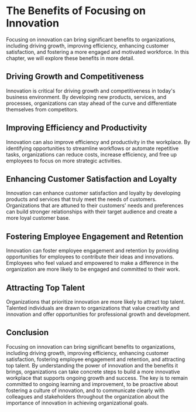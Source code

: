 The Benefits of Focusing on Innovation
========================================================================================

Focusing on innovation can bring significant benefits to organizations, including driving growth, improving efficiency, enhancing customer satisfaction, and fostering a more engaged and motivated workforce. In this chapter, we will explore these benefits in more detail.

Driving Growth and Competitiveness
----------------------------------

Innovation is critical for driving growth and competitiveness in today's business environment. By developing new products, services, and processes, organizations can stay ahead of the curve and differentiate themselves from competitors.

Improving Efficiency and Productivity
-------------------------------------

Innovation can also improve efficiency and productivity in the workplace. By identifying opportunities to streamline workflows or automate repetitive tasks, organizations can reduce costs, increase efficiency, and free up employees to focus on more strategic activities.

Enhancing Customer Satisfaction and Loyalty
-------------------------------------------

Innovation can enhance customer satisfaction and loyalty by developing products and services that truly meet the needs of customers. Organizations that are attuned to their customers' needs and preferences can build stronger relationships with their target audience and create a more loyal customer base.

Fostering Employee Engagement and Retention
-------------------------------------------

Innovation can foster employee engagement and retention by providing opportunities for employees to contribute their ideas and innovations. Employees who feel valued and empowered to make a difference in the organization are more likely to be engaged and committed to their work.

Attracting Top Talent
---------------------

Organizations that prioritize innovation are more likely to attract top talent. Talented individuals are drawn to organizations that value creativity and innovation and offer opportunities for professional growth and development.

Conclusion
----------

Focusing on innovation can bring significant benefits to organizations, including driving growth, improving efficiency, enhancing customer satisfaction, fostering employee engagement and retention, and attracting top talent. By understanding the power of innovation and the benefits it brings, organizations can take concrete steps to build a more innovative workplace that supports ongoing growth and success. The key is to remain committed to ongoing learning and improvement, to be proactive about fostering a culture of innovation, and to communicate clearly with colleagues and stakeholders throughout the organization about the importance of innovation in achieving organizational goals.
